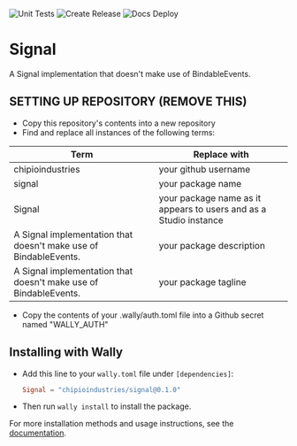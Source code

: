 ![Unit Tests](https://github.com/chipioindustries/signal/actions/workflows/ci.yml/badge.svg)
![Create Release](https://github.com/chipioindustries/signal/actions/workflows/release.yml/badge.svg)
![Docs Deploy](https://github.com/chipioindustries/signal/actions/workflows/docs-deploy.yml/badge.svg)

# Signal

A Signal implementation that doesn't make use of BindableEvents.

## SETTING UP REPOSITORY (REMOVE THIS)

* Copy this repository's contents into a new repository
* Find and replace all instances of the following terms:

|Term|Replace with|
|-|-|
|chipioindustries|your github username|
|signal|your package name|
|Signal|your package name as it appears to users and as a Studio instance|
|A Signal implementation that doesn't make use of BindableEvents.|your package description|
|A Signal implementation that doesn't make use of BindableEvents.|your package tagline|

* Copy the contents of your .wally/auth.toml file into a Github secret named "WALLY_AUTH"

## Installing with Wally

* Add this line to your `wally.toml` file under `[dependencies]`:

	```toml
	Signal = "chipioindustries/signal@0.1.0"
	```

* Then run `wally install` to install the package.

For more installation methods and usage instructions, see the [documentation](https://chipioindustries.github.io/signal).
